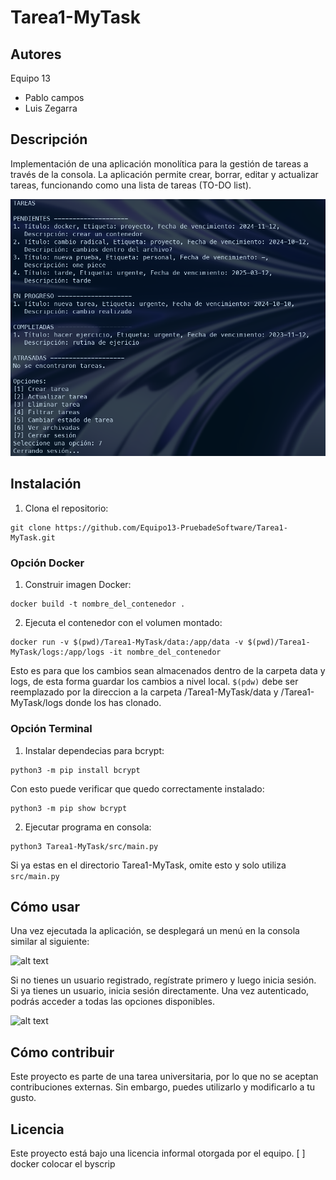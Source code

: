 # Tarea1-MyTask
## Autores
Equipo 13
- Pablo campos
- Luis Zegarra
## Descripción
Implementación de una aplicación monolítica para la gestión de tareas a través de la consola. La aplicación permite crear, borrar, editar y actualizar tareas, funcionando como una lista de tareas (TO-DO list).

![alt text](img/image.png)

## Instalación
1. Clona el repositorio:
```
git clone https://github.com/Equipo13-PruebadeSoftware/Tarea1-MyTask.git
```

### Opción Docker
1. Construir imagen Docker:
```
docker build -t nombre_del_contenedor .

```
2. Ejecuta el contenedor con el volumen montado:
```
docker run -v $(pwd)/Tarea1-MyTask/data:/app/data -v $(pwd)/Tarea1-MyTask/logs:/app/logs -it nombre_del_contenedor

```
Esto es para que los cambios sean almacenados dentro de la carpeta data y logs, de esta forma guardar los cambios a nivel local.
`$(pdw)` debe ser reemplazado por la direccion a la carpeta /Tarea1-MyTask/data y /Tarea1-MyTask/logs donde los has clonado.

### Opción Terminal
1. Instalar dependecias para bcrypt:
```
python3 -m pip install bcrypt

```

Con esto puede verificar que quedo correctamente instalado:
```
python3 -m pip show bcrypt
```
2. Ejecutar programa en consola:
```
python3 Tarea1-MyTask/src/main.py
```
Si ya estas en el directorio Tarea1-MyTask, omite esto y solo utiliza `src/main.py`

## Cómo usar
Una vez ejecutada la aplicación, se desplegará un menú en la consola similar al siguiente:

![alt text](img/Captura%20de%20pantalla%202024-09-07%20a%20la(s)%2011.46.11 p. m..png)

Si no tienes un usuario registrado, regístrate primero y luego inicia sesión. Si ya tienes un usuario, inicia sesión directamente. Una vez autenticado, podrás acceder a todas las opciones disponibles.

![alt text](img/Captura%20de%20pantalla%202024-09-07%20a%20la(s)%2011.47.44 p. m..png)

## Cómo contribuir
Este proyecto es parte de una tarea universitaria, por lo que no se aceptan contribuciones externas. Sin embargo, puedes utilizarlo y modificarlo a tu gusto.
## Licencia
Este proyecto está bajo una licencia informal otorgada por el equipo.
[ ] docker colocar el byscrip 